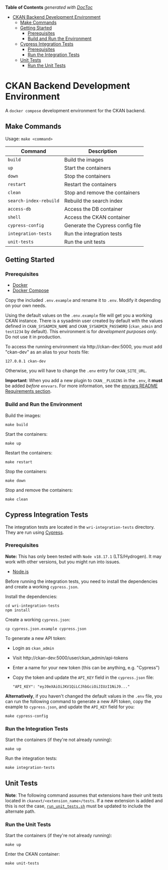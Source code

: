 <!-- START doctoc generated TOC please keep comment here to allow auto update -->
<!-- DON'T EDIT THIS SECTION, INSTEAD RE-RUN doctoc TO UPDATE -->
**Table of Contents**  *generated with [DocToc](https://github.com/thlorenz/doctoc)*

- [CKAN Backend Development Environment](#ckan-backend-development-environment)
  - [Make Commands](#make-commands)
  - [Getting Started](#getting-started)
    - [Prerequisites](#prerequisites)
    - [Build and Run the Environment](#build-and-run-the-environment)
  - [Cypress Integration Tests](#cypress-integration-tests)
    - [Prerequisites](#prerequisites-1)
    - [Run the Integration Tests](#run-the-integration-tests)
  - [Unit Tests](#unit-tests)
    - [Run the Unit Tests](#run-the-unit-tests)

<!-- END doctoc generated TOC please keep comment here to allow auto update -->

# CKAN Backend Development Environment

A `docker compose` development environment for the CKAN backend.

## Make Commands

Usage: `make <command>`

| Command | Description |
| --- | --- |
| `build` | Build the images |
| `up` | Start the containers |
| `down` | Stop the containers |
| `restart` | Restart the containers |
| `clean` | Stop and remove the containers |
| `search-index-rebuild` | Rebuild the search index |
| `access-db` | Access the DB container |
| `shell` | Access the CKAN container |
| `cypress-config` | Generate the Cypress config file |
| `integration-tests` | Run the integration tests |
| `unit-tests` | Run the unit tests |

## Getting Started

### Prerequisites

- [Docker](https://docs.docker.com/get-docker/)
- [Docker Compose](https://docs.docker.com/compose/install/)

Copy the included `.env.example` and rename it to `.env`. Modify it depending on your own needs.

Using the default values on the `.env.example` file will get you a working CKAN instance. There is a sysadmin user created by default with the values defined in `CKAN_SYSADMIN_NAME` and `CKAN_SYSADMIN_PASSWORD` (`ckan_admin` and `test1234` by default). This environment is for _development purposes only_. Do not use it in production.

To access the running environment via http://ckan-dev:5000, you must add "ckan-dev" as an alias to your hosts file:

    127.0.0.1 ckan-dev

Otherwise, you will have to change the `.env` entry for `CKAN_SITE_URL`.

**Important**: When you add a new plugin to `CKAN__PLUGINS` in the `.env`, it **must** be added _before_ `envvars`. For more information, see the [envvars README Requirements section](https://github.com/okfn/ckanext-envvars#requirements).

### Build and Run the Environment

Build the images:

	make build

Start the containers:

	make up

Restart the containers:

    make restart

Stop the containers:

    make down

Stop and remove the containers:

    make clean

## Cypress Integration Tests

The integration tests are located in the `wri-integration-tests` directory. They are run using [Cypress](https://www.cypress.io/).

### Prerequisites

**Note:** This has only been tested with `Node v18.17.1` (LTS/Hydrogen). It may work with other versions, but you might run into issues.

- [Node.js](https://nodejs.org/en/download/)

Before running the integration tests, you need to install the dependencies and create a working `cypress.json`.

Install the dependencies:

    cd wri-integration-tests
    npm install

Create a working `cypress.json`:

    cp cypress.json.example cypress.json

To generate a new API token:

- Login as `ckan_admin`
- Visit http://ckan-dev:5000/user/ckan_admin/api-tokens
- Enter a name for your new token (this can be anything, e.g. "Cypress")
- Copy the token and update the `API_KEY` field in the `cypress.json` file:

    ```
    "API_KEY": "eyJ0eXAiOiJKV1QiLCJhbGciOiJIUzI1NiJ9..."
    ```

**Alternatively**, if you haven't changed the default values in the `.env` file, you can run the following command to generate a new API token, copy the example to `cypress.json`, and update the `API_KEY` field for you:

    make cypress-config

### Run the Integration Tests

Start the containers (if they're not already running):

    make up

Run the integration tests:

    make integration-tests

## Unit Tests

**Note**: The following command assumes that extensions have their unit tests located in `ckanext/<extension_name>/tests`. If a new extension is added and this is not the case, [`run_unit_tests.sh`](ckan-backend-dev/ckan/scripts/run_unit_tests.sh) must be updated to include the alternate path.

### Run the Unit Tests

Start the containers (if they're not already running):

    make up

Enter the CKAN container:

    make unit-tests
